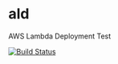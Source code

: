 # ald

AWS Lambda Deployment Test

[![Build Status](https://travis-ci.org/aeby/echofon.svg?branch=master)](https://travis-ci.org/aeby/echofon)